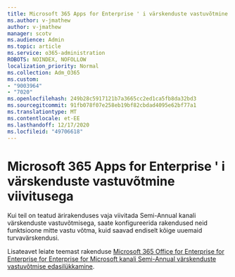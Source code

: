 ```yaml
---
title: Microsoft 365 Apps for Enterprise ' i värskenduste vastuvõtmine viivitusega
ms.author: v-jmathew
author: v-jmathew
manager: scotv
ms.audience: Admin
ms.topic: article
ms.service: o365-administration
ROBOTS: NOINDEX, NOFOLLOW
localization_priority: Normal
ms.collection: Adm_O365
ms.custom:
- "9003964"
- "7020"
ms.openlocfilehash: 249b28c5917121b7a3665cc2ed1ca5fb8da32bd3
ms.sourcegitcommit: 91fb078f07e258eb19bf82cbdad4095e62bf77a1
ms.translationtype: MT
ms.contentlocale: et-EE
ms.lasthandoff: 12/17/2020
ms.locfileid: "49706618"
---
```

# <a name="delay-receiving-updates-to-microsoft-365-apps-for-enterprise"></a>Microsoft 365 Apps for Enterprise ' i värskenduste vastuvõtmine viivitusega

Kui teil on teatud ärirakenduses vaja viivitada Semi-Annual kanali värskenduste vastuvõtmisega, saate konfigureerida rakendused neid funktsioone mitte vastu võtma, kuid saavad endiselt kõige uuemaid turvavärskendusi.

Lisateavet leiate teemast rakenduse [Microsoft 365 Office for Enterprise for Enterprise for Enterprise for Microsoft kanali Semi-Annual värskenduste vastuvõtmise edasilükkamine](https://go.microsoft.com/fwlink/?linkid=2109533).
